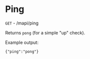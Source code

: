 # Ping

`GET` - /mapi/ping

Returns `pong` (for a simple "up" check).

Example output:

```
{"ping":"pong"}
```